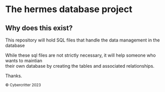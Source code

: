 # The hermes database project

## Why does this exist?
This repository will hold SQL files that handle the data management in the database<br>

While these sql files are not strictly necessary, it will help someone who wants to maintian<br>
their own database by creating the tables and associated relationships.

Thanks.
<p><small>&copy; Cybercritter 2023</small></p>
